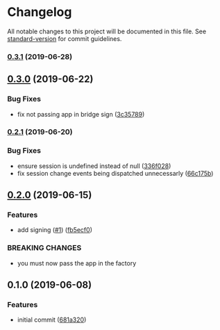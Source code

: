 # Changelog

All notable changes to this project will be documented in this file. See [standard-version](https://github.com/conventional-changelog/standard-version) for commit guidelines.

### [0.3.1](https://github.com/ipfs-shipyard/js-idm-client/compare/v0.3.0...v0.3.1) (2019-06-28)



## [0.3.0](https://github.com/ipfs-shipyard/js-idm-client/compare/v0.2.1...v0.3.0) (2019-06-22)


### Bug Fixes

* fix not passing app in bridge sign ([3c35789](https://github.com/ipfs-shipyard/js-idm-client/commit/3c35789))



### [0.2.1](https://github.com/ipfs-shipyard/js-idm-client/compare/v0.2.0...v0.2.1) (2019-06-20)


### Bug Fixes

* ensure session is undefined instead of null ([336f028](https://github.com/ipfs-shipyard/js-idm-client/commit/336f028))
* fix session change events being dispatched unnecessarly ([66c175b](https://github.com/ipfs-shipyard/js-idm-client/commit/66c175b))



## [0.2.0](https://github.com/ipfs-shipyard/js-idm-client/compare/v0.1.0...v0.2.0) (2019-06-15)


### Features

* add signing ([#1](https://github.com/ipfs-shipyard/js-idm-client/issues/1)) ([fb5ecf0](https://github.com/ipfs-shipyard/js-idm-client/commit/fb5ecf0))


### BREAKING CHANGES

* you must now pass the app in the factory



## 0.1.0 (2019-06-08)


### Features

* initial commit ([681a320](https://github.com/ipfs-shipyard/js-idm-client/commit/681a320))
